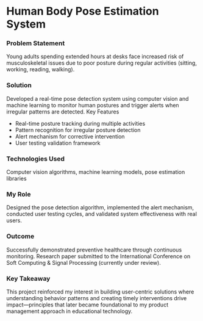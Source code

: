 # Human Body Pose Estimation System

### Problem Statement
Young adults spending extended hours at desks face increased risk of musculoskeletal issues due to poor posture during regular activities (sitting, working, reading, walking).

### Solution
Developed a real-time pose detection system using computer vision and machine learning to monitor human postures and trigger alerts when irregular patterns are detected.
Key Features
- Real-time posture tracking during multiple activities
- Pattern recognition for irregular posture detection
- Alert mechanism for corrective intervention
- User testing validation framework

### Technologies Used
Computer vision algorithms, machine learning models, pose estimation libraries

### My Role
Designed the pose detection algorithm, implemented the alert mechanism, conducted user testing cycles, and validated system effectiveness with real users.

### Outcome
Successfully demonstrated preventive healthcare through continuous monitoring. Research paper submitted to the International Conference on Soft Computing & Signal Processing (currently under review).

### Key Takeaway
This project reinforced my interest in building user-centric solutions where understanding behavior patterns and creating timely interventions drive impact—principles that later became foundational to my product management approach in educational technology.
